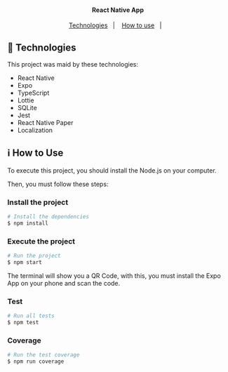 <h4 align="center"> 
	React Native App
</h4>

<p align="center">
  <a href="#rocket-technologies">Technologies</a>&nbsp;&nbsp;&nbsp;|&nbsp;&nbsp;&nbsp;
  <a href="#information_source-how-to-use">How to use</a>&nbsp;&nbsp;&nbsp;|&nbsp;&nbsp;&nbsp;
</p>

## :rocket: Technologies

This project was maid by these technologies:
- React Native
- Expo
- TypeScript
- Lottie
- SQLite
- Jest
- React Native Paper
- Localization

## :information_source: How to Use

To execute this project, you should install the Node.js on your computer.

Then, you must follow these steps:

### Install the project

```bash
# Install the dependencies
$ npm install
```

### Execute the project

```bash
# Run the project
$ npm start
```

The terminal will show you a QR Code, with this, you must install the Expo App on your phone and scan the code.

### Test

```bash
# Run all tests
$ npm test
```

### Coverage

```bash
# Run the test coverage
$ npm run coverage
```
